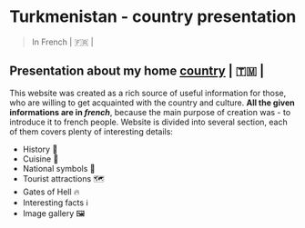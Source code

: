# Turkmenistan - country presentation

> In French | :fr: |

## Presentation about my home [country](https://en.wikipedia.org/wiki/Turkmenistan) | :turkmenistan: |

This website was created as a rich source of useful information for those, who are willing to get acquainted with the country and culture. **All the given informations are in _french_**, because the main purpose of creation was - to introduce it to french people. Website is divided into several section, each of them covers plenty of interesting details:
- History :scroll:
- Cuisine :stew:
- National symbols :eagle:
- Tourist attractions :world_map:
- Gates of Hell :fire:
- Interesting facts :information_source:
- Image gallery :framed_picture: